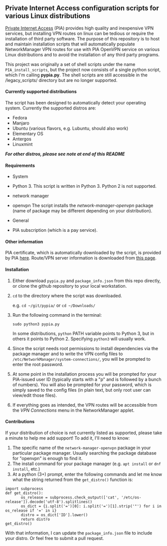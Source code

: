 ## Private Internet Access configuration scripts for various Linux distributions

[Private Internet Access](https://www.privateinternetaccess.com/) (PIA) provides high quality and inexpensive VPN services, but installing VPN routes on linux can be tedious or require the installation of third party software. The purpose of this repository is to host and maintain installation scripts that will automatically populate NetworkManager VPN routes for use with PIA OpenVPN service on various Linux distributions and to avoid the installation of any third party programs.

This project was originally a set of shell scripts under the name `PIA_install_scripts`, but the project now consists of a single python script, which I'm calling **pypia.py**. The shell scripts are still accessible in the /legacy_scripts/ directory but are no longer supported.

#### Currently supported distributions
The script has been designed to automatically detect your operating system. Currently the supported distros are:
* Fedora
* Manjaro
* Ubuntu (various flavors, e.g. Lubuntu, should also work)
* Elementary OS
* Antergos
* Linuxmint

***For other distros, please see note at end of this README***

#### Requirements
* System
 * Python 3. This script is written in Python 3. Python 2 is not supported.
 * network manager
 * openvpn
The script installs the *network-manager-openvpn* package (name of package may be different depending on your distribution).

* General
 * PIA subscription (which is a pay service).

#### Other information
PIA certificate, which is automatically downloaded by the script, is provided by PIA [here](https://www.privateinternetaccess.com/openvpn/ca.crt).
Route/VPN server information is downloaded from [this page](https://www.privateinternetaccess.com/vpninfo/servers).

#### Installation
1. Either download `pypia.py` and `package_info.json` from this repo directly, or clone the github repository to your local workstation.
2. `cd` to the directory where the script was downloaded.   

   e.g. `cd ~/git/pypia/` or `cd ~/Downloads/`

3. Run the following command in the terminal:

   `sudo python3 pypia.py`

   In some distributions, `python` PATH variable points to Python 3, but in others it points to Python 2. Specifying `python3` will usually work.

4. Since the script needs root permissions to install dependencies via the package manager and to write the VPN config files to `/etc/NetworkManager/system-connections/`, you will be prompted to enter the root password.
5. At some point in the installation process you will be prompted for your PIA-issued user ID (typically starts with a "p" and is followed by a bunch of numbers). You will also be prompted for your password, which is simply saved to the config files (in plain text, but only root user can view/edit those files).
6. If everything goes as intended, the VPN routes will be accessible from the *VPN Connections* menu in the NetworkManager applet.

#### Contributions
If your distribution of choice is not currently listed as supported, please take a minute to help me add support! To add it, I'll need to know:
1. The specific name of the `network-manager-openvpn` package in your particular package manager. Usually searching the package database for "openvpn" is enough to find it.
1. The install command for your package manager (e.g. `apt install` or `dnf install`, etc.)
1. At a python (3+) prompt, enter the following commands and let me know what the string returned from the `get_distro()` function is:
```
import subprocess
def get_distro():
       os_release = subprocess.check_output(['cat', '/etc/os-release']).decode('utf-8').splitlines()
       os_dict = {i.split('=')[0]: i.split('=')[1].strip('"') for i in os_release if '=' in i}
       distro = os_dict['ID'].lower()
       return distro
get_distro()
```
With that information, I can update the `package_info.json` file to include your distro. Or feel free to submit a pull request.
